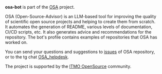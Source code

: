 **osa-bot** is part of the [OSA](https://github.com/ITMO-NSS-team/Open-Source-Advisor) project.

OSA (Open-Source-Advisor) is an LLM-based tool for improving the quality of scientific open source projects and helping to create them from scratch. It automates the generation of README, various levels of documentation, CI/CD scripts, etc. It also generates advice and recommendations for the repository. The bot's profile contains examples of repositories that OSA has worked on.

You can send your questions and suggestions to [issues](https://github.com/ITMO-NSS-team/Open-Source-Advisor/issues) of OSA repository, or to the tg chat [OSA_helpdesk](https://t.me/osa_helpdesk).

 The project is supported by the [ITMO OpenSource](https://ods.ai/hubs/opensource_itmo) community.
